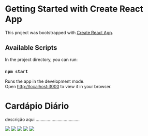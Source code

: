 # Getting Started with Create React App

This project was bootstrapped with [Create React App](https://github.com/facebook/create-react-app).

## Available Scripts

In the project directory, you can run:

### `npm start`

Runs the app in the development mode.\
Open [http://localhost:3000](http://localhost:3000) to view it in your browser.


# Cardápio Diário

descrição aqui ....................................

<img src="/public/front-end/prints_readme/tela1.png">
<img src="/public/front-end/prints_readme/tela2.png">
<img src="/public/front-end/prints_readme/tela3.png">
<img src="/public/front-end/prints_readme/tela4.png">
<img src="/public/front-end/prints_readme/tela5.png">
